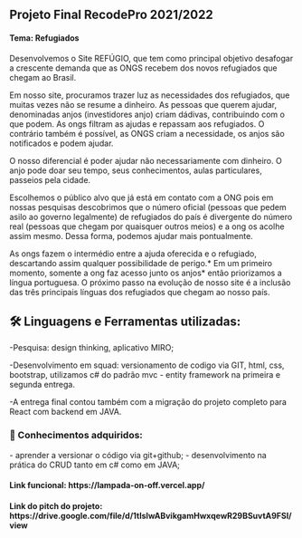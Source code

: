<h2> Projeto Final RecodePro 2021/2022 </h2>

<h4> Tema: Refugiados </h4>

<p>Desenvolvemos o Site REFÚGIO, que tem como principal objetivo desafogar a crescente demanda que as ONGS recebem dos novos refugiados que chegam ao Brasil.

Em nosso site, procuramos trazer luz as necessidades dos refugiados, que muitas vezes não se resume a dinheiro. As pessoas que querem ajudar, denominadas anjos (investidores anjo) criam dádivas, contribuindo com o que podem. As ongs filtram as ajudas e repassam aos refugiados. O contrário também é possível, as ONGS criam a necessidade, os anjos são notificados e podem ajudar.

O nosso diferencial é poder ajudar não necessariamente com dinheiro. O anjo pode doar seu tempo, seus conhecimentos, aulas particulares, passeios pela cidade.

Escolhemos o público alvo que já está em contato com a ONG pois em nossas pesquisas descobrimos que o número oficial (pessoas que pedem asilo ao governo legalmente) de refugiados do país é divergente do número real (pessoas que chegam por quaisquer outros meios) e a ong os acolhe assim mesmo. Dessa forma, podemos ajudar mais pontualmente.

As ongs fazem o intermédio entre a ajuda oferecida e o refugiado, descartando assim qualquer possibilidade de perigo.*
Em um primeiro momento, somente a ong faz acesso junto os anjos* então priorizamos a língua portuguesa. O próximo passo na evolução de nosso site é a inclusão das três principais línguas dos refugiados que chegam ao nosso país. </p>
  

<h2> 🛠 Linguagens e Ferramentas utilizadas:</h2>
-Pesquisa: design thinking, aplicativo MIRO;

-Desenvolvimento em squad: versionamento de codigo via GIT, html, css, bootstrap, utilizamos c# do padrão mvc - entity framework na primeira e segunda entrega.

-A entrega final contou também com a migração do projeto completo para React com backend em JAVA.

<h3> 🎯 Conhecimentos adquiridos:</h3>
- aprender a versionar o código via git+github;
- desenvolvimento na prática do CRUD tanto em c# como em JAVA;
 

<h4>Link funcional: https://lampada-on-off.vercel.app/ </h4>

<h4>Link do pitch do projeto: https://drive.google.com/file/d/1tlsIwABvikgamHwxqewR29BSuvtA9FSl/view

